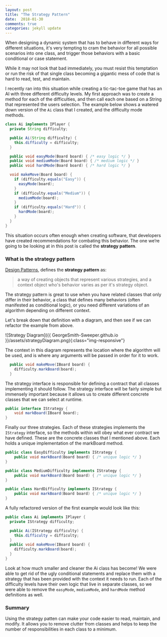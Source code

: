 ```yaml
---
layout: post
title: "The Strategy Pattern"
date:  2018-01-30
comments: true
categories: jekyll update
---
```


When designing a dynamic system that has to behave in different ways for different situations, it's very tempting to cram the behavior for all possible scenarios into one class, and trigger those behaviors with a basic conditional or case statement.

While it may not look that bad immediately, you must resist this temptation or run the risk of that single class becoming a gigantic mess of code that is hard to read, test, and maintain.

I recently ran into this situation while creating a tic-tac-toe game that has an AI with three different difficulty levels.  My first approach was to create a method for each of the difficulties, and then call each one based on a String that represented the users selection. The example below shows a watered down version of the `Ai` class that I created, and the difficulty mode methods.

```java
class Ai implements IPlayer {
  private String difficulty;

  public Ai(String difficulty) {
    this.difficulty = difficulty;
  }

  public void easyMode(Board board) { /* easy logic */ }
  public void mediumMode(Board board) { /* medium logic */ }
  public void hardMode(Board board) { /* hard logic */ }

  void makeMove(Board board) {
    if (difficulty.equals("Easy")) {
      easyMode(board);
    }
    if (difficulty.equals("Medium")) {
      mediumMode(board);
    }
    if (difficulty.equals("Hard")) {
      hardMode(board);
    }
  }
}
```

This situation occurs often enough when creating software, that developers have created recommendations for combating this behavior. The one we’re going to be looking at in this post is called the __strategy pattern__.

### What is the strategy pattern

[Design Patterns](https://www.barnesandnoble.com/w/design-patterns-erich-gamma/1100886879?ean=9780201633610&pcta=n&st=PLA&sid=BNB_DRS_New+Core+Shopping+Textbooks_00000000&2sid=Google_&sourceId=PLGoP165115&gclid=CjwKCAiA78XTBRBiEiwAGv7EKruBxinm8uvFvSzf3YcjfIVCVWrchpS61ad5H59qnDU8NBVNhtQDQxoCtEcQAvD_BwE), defines the __strategy pattern__ as:

>a way of creating objects that represent various strategies, and a context object who's behavior varies as per it's strategy object.

The strategy pattern is great to use when you have related classes that only differ in their behavior, a class that defines many behaviors (often manifested as conditional logic), or you need different variations of an algorithm depending on different context.

Let's break down that definition with a diagram, and then see if we can refactor the example from above.

![Strategy Diagram]({{ GeorgeSmith-Sweeper.github.io }}/assets/strategyDiagram.png){:class="img-responsive"}

The context in this diagram represents the location where the algorithm will be used, and is where any arguments will be passed in order for it to work.

```java
  public void makeMove(IBoard board) {
    difficulty.markBoard(board);
  }
```

The strategy interface is responsible for defining a contract that all classes implementing it should follow. The strategy interface will be fairly simple but immensely important because it allows us to create different concrete classes that we can select at runtime.

```java
public interface IStrategy {
    void markBoard(IBoard board);
}
```
Finally our three strategies. Each of these strategies implements the `IStrategy` interface, so the methods within will obey what ever contract we have defined. These are the concrete classes that I mentioned above. Each holds a unique implementation of the markBoard method.

```java
public class EasyDifficulty implements IStrategy {
    public void markBoard(Board board) { /* unique logic */ }
}

public class MediumDifficulty implements IStrategy {
    public void markBoard(Board board) { /* unique logic */ }
}

public class HardDifficulty implements IStrategy {
    public void markBoard(Board board) { /* unique logic */ }
}
```

A fully refactored version of the first example would look like this:

```java
public class Ai implements IPlayer {
  private IStrategy difficulty;

  public Ai(IStrategy difficulty) {
    this.difficulty = difficulty;
  }
  public void makeMove(IBoard board) {
    difficulty.markBoard(board);
  }
}
```

Look at how much smaller and cleaner the Ai class has become! We were able to get rid of the ugly conditional statements and replace them with a strategy that has been provided with the context it needs to run. Each of the difficulty levels have their own logic that live in separate classes, so we were able to remove the `easyMode`, `mediumMode`, and `hardMode` method definitions as well.

### Summary

Using the strategy patten can make your code easier to read, maintain, and modify. It allows you to remove clutter from classes and helps to keep the number of responsibilities in each class to a minimum.

